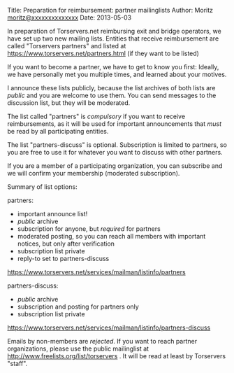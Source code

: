 Title:  Preparation for reimbursement: partner mailinglists
Author: Moritz <moritz@xxxxxxxxxxxxxx>
Date: 2013-05-03


In preparation of Torservers.net reimbursing exit and bridge operators,
we have set up two new mailing lists. Entities that receive
reimbursement are called "Torservers partners" and listed at
<https://www.torservers.net/partners.html> (if they want to be listed)

If you want to become a partner, we have to get to know you first:
Ideally, we have personally met you multiple times, and learned about
your motives.

I announce these lists publicly, because the list archives of both lists
are *public* and you are welcome to use them. You can send messages to
the discussion list, but they will be moderated.

The list called "partners" is *compulsory* if you want to receive
reimbursements, as it will be used for important announcements that
*must* be read by all participating entities.

The list "partners-discuss" is optional. Subscription is limited to
partners, so you are free to use it for whatever you want to discuss
with other partners.

If you are a member of a participating organization, you can subscribe
and we will confirm your membership (moderated subscription).

Summary of list options:

partners:
 - important announce list!
 - *public* archive
 - subscription for anyone, but *required* for partners
 - moderated posting, so you can reach all members with important
notices, but only after verification
 - subscription list private
 - reply-to set to partners-discuss

<https://www.torservers.net/services/mailman/listinfo/partners>

partners-discuss:
 - *public* archive
 - subscription and posting for partners only
 - subscription list private

<https://www.torservers.net/services/mailman/listinfo/partners-discuss>

Emails by non-members are *rejected*. If you want to reach partner
organizations, please use the public mailinglist at
<http://www.freelists.org/list/torservers> . It will be read at least by
Torservers "staff".
